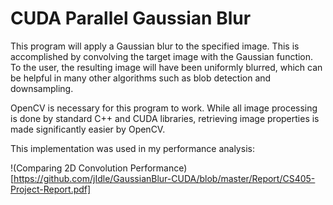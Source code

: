 # CUDA Parallel Gaussian Blur
This program will apply a Gaussian blur to the specified image. This is accomplished by convolving the target image with the Gaussian function. To the user, the resulting image will have been uniformly blurred, which can be helpful in many other algorithms such as blob detection and downsampling.


OpenCV is necessary for this program to work. While all image processing is done by standard C++ and CUDA libraries, retrieving image properties is made significantly easier by OpenCV.

This implementation was used in my performance analysis:

!(Comparing 2D Convolution Performance)[https://github.com/jIdle/GaussianBlur-CUDA/blob/master/Report/CS405-Project-Report.pdf]

